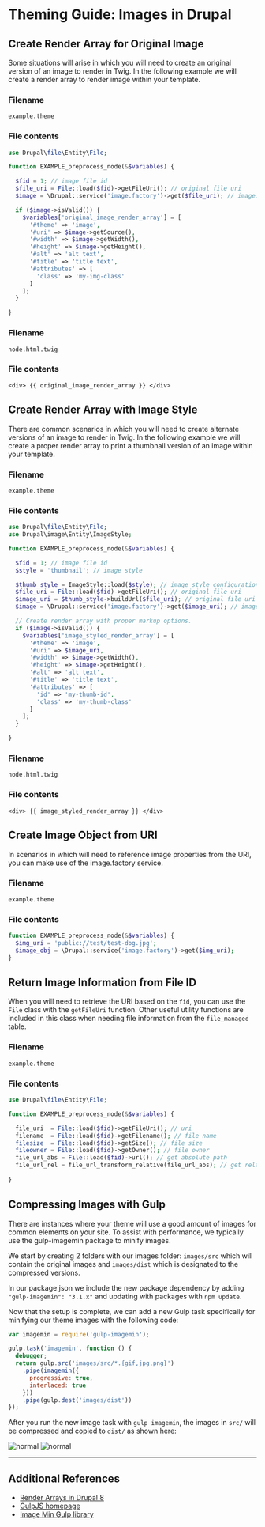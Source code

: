 # Theming Guide: Images in Drupal


## Create Render Array for Original Image

Some situations will arise in which you will need to create an original version of an image to render in Twig. In the following example we will create a render array to render image within your template. 

### Filename

`example.theme`

### File contents

```php
use Drupal\file\Entity\File;

function EXAMPLE_preprocess_node(&$variables) {

  $fid = 1; // image file id
  $file_uri = File::load($fid)->getFileUri(); // original file uri
  $image = \Drupal::service('image.factory')->get($file_uri); // image.factory service to build object

  if ($image->isValid()) {
    $variables['original_image_render_array'] = [
      '#theme' => 'image',
      '#uri' => $image->getSource(),
      '#width' => $image->getWidth(),
      '#height' => $image->getHeight(),
      '#alt' => 'alt text',
      '#title' => 'title text',
      '#attributes' => [
        'class' => 'my-img-class'
      ]
    ];
  }

}
```

### Filename

`node.html.twig`

### File contents

```twig
<div> {{ original_image_render_array }} </div>
```

<a name="stylerenderarray"></a>
## Create Render Array with Image Style

There are common scenarios in which you will need to create alternate versions of an image to render in Twig. In the following example we will create a proper render array to print a thumbnail version of an image within your template. 

### Filename

`example.theme`

### File contents

```php
use Drupal\file\Entity\File;
use Drupal\image\Entity\ImageStyle;

function EXAMPLE_preprocess_node(&$variables) {

  $fid = 1; // image file id
  $style = 'thumbnail'; // image style

  $thumb_style = ImageStyle::load($style); // image style configuration entity
  $file_uri = File::load($fid)->getFileUri(); // original file uri
  $image_uri = $thumb_style->buildUrl($file_uri); // original file uri
  $image = \Drupal::service('image.factory')->get($image_uri); // image.factory service to build object

  // Create render array with proper markup options.
  if ($image->isValid()) { 
    $variables['image_styled_render_array'] = [
      '#theme' => 'image',
      '#uri' => $image_uri,
      '#width' => $image->getWidth(),
      '#height' => $image->getHeight(),
      '#alt' => 'alt text',
      '#title' => 'title text',
      '#attributes' => [
        'id' => 'my-thumb-id',
        'class' => 'my-thumb-class'
      ]
    ];
  }

}
```

### Filename

`node.html.twig`

### File contents

```twig
<div> {{ image_styled_render_array }} </div>
```

<a name="imguri"></a>
## Create Image Object from URI

In scenarios in which will need to reference image properties from the URI, you can make use of the image.factory service. 

### Filename

`example.theme`

### File contents

```php
function EXAMPLE_preprocess_node(&$variables) {
  $img_uri = 'public://test/test-dog.jpg';
  $image_obj = \Drupal::service('image.factory')->get($img_uri);
}
```

## Return Image Information from File ID

When you will need to retrieve the URI based on the `fid`, you can use the `File` class with the `getFileUri` function. Other useful utility functions are included in this class when needing file information from the `file_managed` table. 

### Filename

`example.theme`

### File contents

```php
use Drupal\file\Entity\File;

function EXAMPLE_preprocess_node(&$variables) { 

  file_uri  = File::load($fid)->getFileUri(); // uri
  filename  = File::load($fid)->getFilename(); // file name
  filesize  = File::load($fid)->getSize(); // file size
  fileowner = File::load($fid)->getOwner(); // file owner
  file_url_abs = File::load($fid)->url(); // get absolute path
  file_url_rel = file_url_transform_relative(file_url_abs); // get relative path
    
}

```

## Compressing Images with Gulp

There are instances where your theme will use a good amount of images for common elements on your site. To assist with performance, we typically use the gulp-imagemin package to minify images. 

We start by creating 2 folders with our images folder: `images/src` which will contain the original images and `images/dist` which is designated to the compressed versions. 

In our package.json we include the new package dependency by adding `"gulp-imagemin": "3.1.x"` and updating with packages with `npm update`.

Now that the setup is complete, we can add a new Gulp task specifically for minifying our theme images with the following code: 

```js
var imagemin = require('gulp-imagemin');

gulp.task('imagemin', function () {
  debugger;
  return gulp.src('images/src/*.{gif,jpg,png}')
    .pipe(imagemin({
      progressive: true,
      interlaced: true
    }))
    .pipe(gulp.dest('images/dist'))
});
```

After you run the new image task with `gulp imagemin`, the images in `src/` will be compressed and copied to `dist/` as shown here: 

![normal](https://content.screencast.com/users/BedimStudios/folders/Jing/media/9664c1e6-fb09-4a91-8855-e9b84bedf819/00001982.png "") ![normal](https://content.screencast.com/users/BedimStudios/folders/Jing/media/a74122bb-44cb-4e17-9e5f-036a9db13a5d/00001983.png "")


---

## Additional References

* [Render Arrays in Drupal 8](https://www.drupal.org/docs/8/api/render-api/render-arrays)
* [GulpJS homepage](http://gulpjs.com/)
* [Image Min Gulp library](https://www.npmjs.com/package/gulp-imagemin)

